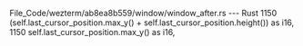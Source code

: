 File_Code/wezterm/ab8ea8b559/window/window_after.rs --- Rust
1150             (self.last_cursor_position.max_y() + self.last_cursor_position.height()) as i16,                                                            1150             self.last_cursor_position.max_y() as i16,

